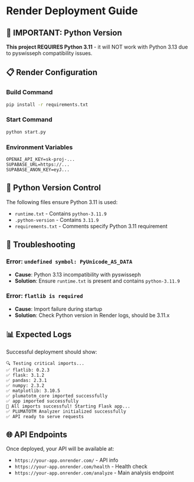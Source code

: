 # Render Deployment Guide

## 🚨 IMPORTANT: Python Version

**This project REQUIRES Python 3.11** - it will NOT work with Python 3.13 due to pyswisseph compatibility issues.

## 📋 Render Configuration

### Build Command
```bash
pip install -r requirements.txt
```

### Start Command
```bash
python start.py
```

### Environment Variables
```
OPENAI_API_KEY=sk-proj-...
SUPABASE_URL=https://...
SUPABASE_ANON_KEY=eyJ...
```

## 🔧 Python Version Control

The following files ensure Python 3.11 is used:
- `runtime.txt` - Contains `python-3.11.9`
- `.python-version` - Contains `3.11.9`
- `requirements.txt` - Comments specify Python 3.11 requirement

## 🐛 Troubleshooting

### Error: `undefined symbol: PyUnicode_AS_DATA`
- **Cause**: Python 3.13 incompatibility with pyswisseph
- **Solution**: Ensure `runtime.txt` is present and contains `python-3.11.9`

### Error: `flatlib is required`
- **Cause**: Import failure during startup
- **Solution**: Check Python version in Render logs, should be 3.11.x

## 📊 Expected Logs

Successful deployment should show:
```
🔍 Testing critical imports...
✅ flatlib: 0.2.3
✅ flask: 3.1.2
✅ pandas: 2.3.1
✅ numpy: 2.3.2
✅ matplotlib: 3.10.5
✅ plumatotm_core imported successfully
✅ app imported successfully
🎉 All imports successful! Starting Flask app...
✅ PLUMATOTM Analyzer initialized successfully
✅ API ready to serve requests
```

## 🌐 API Endpoints

Once deployed, your API will be available at:
- `https://your-app.onrender.com/` - API info
- `https://your-app.onrender.com/health` - Health check
- `https://your-app.onrender.com/analyze` - Main analysis endpoint

